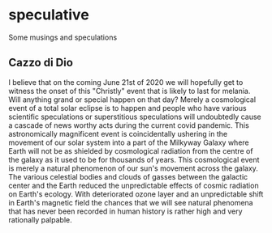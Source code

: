 # speculative
Some musings and speculations

## Cazzo di Dio
I believe that on the coming June 21st of 2020 we will hopefully get to witness the onset of this "Christly" event that is likely to last for melania. Will anything grand or special happen on that day? Merely a cosmological event of a total solar eclipse is to happen and people who have various scientific speculations or superstitious speculations will undoubtedly cause a cascade of news worthy acts during the current covid pandemic. This astronomically magnificent event is coincidentally ushering in the movement of our solar system into a part of the Milkyway Galaxy where Earth will not be as shielded by cosmological radiation from the centre of the galaxy as it used to be for thousands of years. This cosmological event is merely a natural phenomenon of our sun's movement across the galaxy. The various celestial bodies and clouds of gasses between the galactic center and the Earth reduced the unpredictable effects of cosmic radiation on Earth's ecology. With deteriorated ozone layer and an unpredictable shift in Earth's magnetic field the chances that we will see natural phenomena that has never been recorded in human history is rather high and very rationally palpable.     

